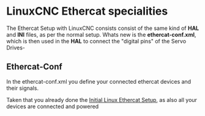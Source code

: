 # LinuxCNC Ethercat specialities
The Ethercat Setup with LinuxCNC consists consist of the same kind of **HAL** and **INI** files, as per the normal setup.
Whats new is the **ethercat-conf.xml**, which is then used in the **HAL** to connect the "digital pins" of the Servo Drives-

## Ethercat-Conf

In the ethercat-conf.xml you define your connected ethercat devices and their signals.

Taken that you already done the [Initial Linux Ethercat Setup](https://github.com/Luc1luc/LinuxCNC_Ethercat_Guide/tree/main?tab=readme-ov-file#ethercat-installation-from-repositories--step-by-step-guide), as also all your devices are connected and powered
